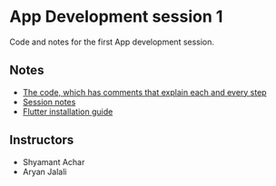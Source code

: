 # App Development session 1
Code and notes for the first App development session.

## Notes
- [The code, which has comments that explain each and every step](code/lib)
- [Session notes](notes/flutter-session-1.pdf)
- [Flutter installation guide](notes/flutter-setup-guide.pdf)

## Instructors
- Shyamant Achar
- Aryan Jalali

